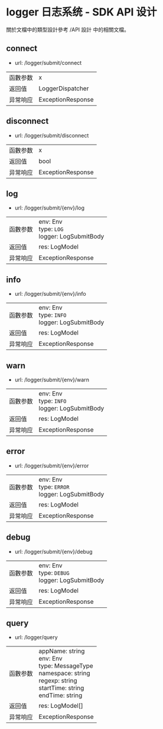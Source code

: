 # logger 日志系统 - SDK API 设计

關於文檔中的類型設計參考 /API 設計 中的相關文檔。

## connect

- url: /logger/submit/connect

|          |     |
| -------- | --- |
| 函數参数 |   x  |
| 返回值   |  LoggerDispatcher  |
| 异常响应 |  ExceptionResponse   |

## disconnect

- url: /logger/submit/disconnect

|          |     |
| -------- | --- |
| 函數参数 |   x  |
| 返回值   |  bool   |
| 异常响应 |   ExceptionResponse  |

## log

- url: /logger/submit/{env}/log

|          |                                                      |
| -------- | ---------------------------------------------------- |
| 函數参数 | env: Env<br/>type: `LOG`<br /> logger: LogSubmitBody |
| 返回值   | res: LogModel                                        |
| 异常响应 | ExceptionResponse                                    |

## info

- url: /logger/submit/{env}/info

|          |                                                       |
| -------- | ----------------------------------------------------- |
| 函數参数 | env: Env<br/>type: `INFO`<br /> logger: LogSubmitBody |
| 返回值   | res: LogModel                                         |
| 异常响应 | ExceptionResponse                                     |

## warn

- url: /logger/submit/{env}/warn

|          |                                                       |
| -------- | ----------------------------------------------------- |
| 函數参数 | env: Env<br/>type: `INFO`<br /> logger: LogSubmitBody |
| 返回值   | res: LogModel                                         |
| 异常响应 | ExceptionResponse                                     |

## error

- url: /logger/submit/{env}/error

|          |                                                        |
| -------- | ------------------------------------------------------ |
| 函數参数 | env: Env<br/>type: `ERROR`<br /> logger: LogSubmitBody |
| 返回值   | res: LogModel                                          |
| 异常响应 | ExceptionResponse                                      |

## debug

- url: /logger/submit/{env}/debug

|          |                                                        |
| -------- | ------------------------------------------------------ |
| 函數参数 | env: Env<br/>type: `DEBUG`<br /> logger: LogSubmitBody |
| 返回值   | res: LogModel                                          |
| 异常响应 | ExceptionResponse                                      |

## query

- url: /logger/query

|          |                                                                                                                                       |
| -------- | ------------------------------------------------------------------------------------------------------------------------------------- |
| 函數参数 | appName: string<br/>env: Env<br/>type: MessageType<br/>namespace: string<br/>regexp: string<br/>startTime: string<br/>endTime: string |
| 返回值   | res: LogModel[]                                                                                                                       |
| 异常响应 | ExceptionResponse                                                                                                                     |

